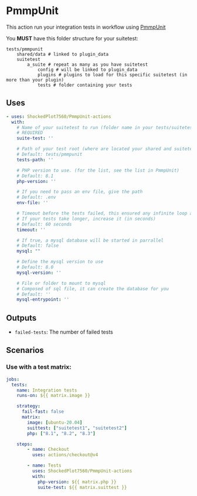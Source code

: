 # PmmpUnit 

This action run your integration tests in workflow using [PmmpUnit](https://github.com/ShockedPlot7560/PmmpUnit)

You **MUST** have this folder structure for your suitetest: 
```
tests/pmmpunit
    shared/data # linked to plugin_data
    suitetest
        a_suite # repeat as many as you have suitetest
            config # will be linked to plugin_data
            plugins # plugins to load for this specific suitetest (in more than your plugin)
            tests # folder containing your tests
```

## Uses

```yaml
- uses: ShockedPlot7560/PmmpUnit-actions
  with:
    # Name of your suitetest to run (folder name in your tests/suitetest to take)
    # REQUIRED
    suite-test: ''

    # Path of your test root (where are located your shared and suitetest folder)
    # Default: tests/pmmpunit
    tests-path: ''

    # PHP version to use. (for the list, see the list in PmmpUnit)
    # Default: 8.1
    php-version: ''

    # If you need to pass an env file, give the path
    # Default: .env
    env-file: ''

    # Timeout before the tests failed, this ensured any infinite loop and overcost
    # If your tests take longer, increase it (in seconds)
    # Default: 60 seconds
    timeout: ''

    # If true, a mysql database will be started in parrallel
    # Default: false
    mysql: ""

    # Define the mysql version to use
    # Default: 8.0
    mysql-version: ''

    # File or folder to mount to mysql
    # Composed of sql file, it can create the database for you
    # Default: ''
    mysql-entrypoint: ''
```

## Outputs

- `failed-tests`: The number of failed tests

## Scenarios

### Use with a test matrix:

```yaml
jobs:
  tests:
    name: Integration tests
    runs-on: ${{ matrix.image }}

    strategy:
      fail-fast: false
      matrix:
        image: [ubuntu-20.04]
        suittest: ["suitetest1", "suitetest2"]
        php: ["8.1", "8.2", "8.3"]

    steps:
        - name: Checkout
          uses: actions/checkout@v4

        - name: Tests
          uses: ShockedPlot7560/PmmpUnit-actions
          with:
            php-version: ${{ matrix.php }}
            suite-test: ${{ matrix.suittest }}
```